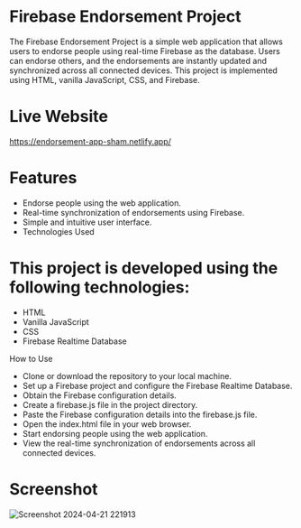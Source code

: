 # Firebase Endorsement Project
The Firebase Endorsement Project is a simple web application that allows users to endorse people using real-time Firebase as the database. Users can endorse others, and the endorsements are instantly updated and synchronized across all connected devices. This project is implemented using HTML, vanilla JavaScript, CSS, and Firebase.

# Live Website
https://endorsement-app-sham.netlify.app/

# Features
- Endorse people using the web application.
- Real-time synchronization of endorsements using Firebase.
- Simple and intuitive user interface.
- Technologies Used

# This project is developed using the following technologies:

- HTML
- Vanilla JavaScript
- CSS
- Firebase Realtime Database

How to Use
- Clone or download the repository to your local machine.
- Set up a Firebase project and configure the Firebase Realtime Database.
- Obtain the Firebase configuration details.
- Create a firebase.js file in the project directory.
- Paste the Firebase configuration details into the firebase.js file.
- Open the index.html file in your web browser.
- Start endorsing people using the web application.
- View the real-time synchronization of endorsements across all connected devices.

# Screenshot

![Screenshot 2024-04-21 221913](https://github.com/ShamBB/simple-endorsement-web-application/assets/26355647/06beaa87-3570-48cc-b195-07e5ff5af04e)
